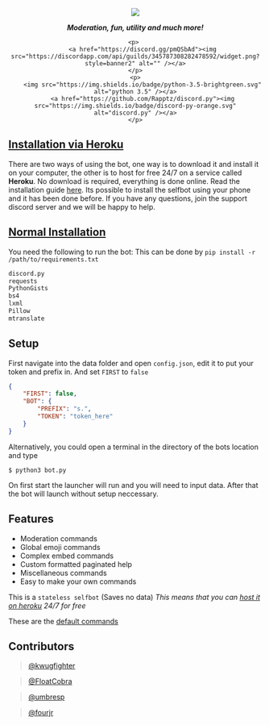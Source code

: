 <div align="center">
        <p> <img src="https://i.imgur.com/5bDMtFz.png" /></p>
        <p><i><b>Moderation, fun, utility and much more!</b></i></p>
	
	<p> 
		<a href="https://discord.gg/pmQSbAd"><img src="https://discordapp.com/api/guilds/345787308282478592/widget.png?style=banner2" alt="" /></a>
	</p>
	<p>
		<img src="https://img.shields.io/badge/python-3.5-brightgreen.svg" alt="python 3.5" /></a>
		<a href="https://github.com/Rapptz/discord.py"><img src="https://img.shields.io/badge/discord-py-orange.svg" alt="discord.py" /></a>
	</p>
</div> 


## [Installation via Heroku](https://github.com/verixx/selfbot/wiki/heroku)
There are two ways of using the bot, one way is to download it and install it on your computer, the other is to host for free 24/7 on a service called **Heroku**. No download is required, everything is done online. Read the installation guide [here](https://github.com/verixx/selfbot/wiki/Heroku). Its possible to install the selfbot using your phone and it has been done before. If you have any questions, join the support discord server and we will be happy to help.

## [Normal Installation](https://github.com/verixx/selfbot/wiki)
You need the following to run the bot: This can be done by `pip install -r /path/to/requirements.txt`
```py
discord.py
requests
PythonGists
bs4
lxml
Pillow
mtranslate
```
## Setup
First navigate into the data folder and open `config.json`, edit it to put your token and prefix in. And set `FIRST` to `false`
```json
{
    "FIRST": false,
    "BOT": {
        "PREFIX": "s.",
        "TOKEN": "token_here"
    }
}
```
Alternatively, you could open a terminal in the directory of the bots location and type
```
$ python3 bot.py
```
On first start the launcher will run and you will need to input data. After that the bot will launch without setup neccessary.

## Features

* Moderation commands
* Global emoji commands
* Complex embed commands
* Custom formatted paginated help
* Miscellaneous commands
* Easy to make your own commands

This is a `stateless selfbot` (Saves no data) *This means that you can [host it on heroku](https://github.com/verixx/selfbot/wiki/Heroku) 24/7 for free*  

These are the [default commands](https://github.com/verixx/selfbot/wiki/Default-Commands)
## Contributors

> [@kwugfighter](https://github.com/kwugfighter)

> [@FloatCobra](https://github.com/FloatCobra)

> [@umbresp](https://github.com/umbresp)

> [@fourjr](https://github.com/fourjr)
